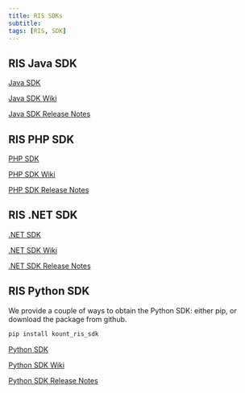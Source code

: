```yaml
---
title: RIS SDKs
subtitle:
tags: [RIS, SDK]
---
```


## RIS Java SDK 

<a class="uk-button uk-badge uk-button-default uk-width-1-2" href="https://github.com/Kount/kount-ris-java-sdk">Java SDK</a>

<a class="uk-button uk-badge uk-button-default uk-width-1-2" href="https://github.com/Kount/kount-ris-java-sdk/wiki">Java SDK Wiki</a>

</a><a class="uk-button uk-badge uk-button-default uk-width-1-2" href="https://github.com/Kount/kount-ris-java-sdk/releases">Java SDK Release Notes</a>

## RIS PHP SDK 

<a class="uk-button uk-badge uk-button-default uk-width-1-2" href="https://github.com/Kount/kount-ris-php-sdk">PHP SDK</a>

<a class="uk-button uk-badge uk-button-default uk-width-1-2" href="https://github.com/Kount/kount-ris-php-sdk/wiki">PHP SDK Wiki</a>

<a class="uk-button uk-badge uk-button-default uk-width-1-2" href="https://github.com/Kount/kount-ris-php-sdk/releases">PHP SDK Release Notes</a>

## RIS .NET SDK 

<a class="uk-button uk-badge uk-button-default uk-width-1-2" href="https://github.com/Kount/kount-ris-dotnet-sdk">.NET SDK</a>

<a class="uk-button uk-badge uk-button-default uk-width-1-2" href="https://github.com/Kount/kount-ris-dotnet-sdk/wiki">.NET SDK Wiki</a>

<a class="uk-button uk-badge uk-button-default uk-width-1-2" href="https://github.com/Kount/kount-ris-dotnet-sdk/releases">.NET SDK Release Notes</a>

## RIS Python SDK

We provide a couple of ways to obtain the Python SDK: either pip, or download the package from github.


```bash
pip install kount_ris_sdk
```

<a class="uk-button uk-badge uk-button-default uk-width-1-2" href="https://github.com/Kount/kount-ris-python-sdk">Python SDK</a>

<a class="uk-button uk-badge uk-button-default uk-width-1-2" href="https://github.com/Kount/kount-ris-python-sdk/wiki">Python SDK Wiki</a>

<a class="uk-button uk-badge uk-button-default uk-width-1-2" href="https://github.com/Kount/kount-ris-python-sdk/releases">Python SDK Release Notes</a>
